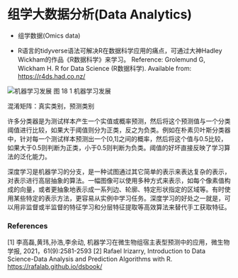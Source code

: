 # 组学大数据分析(Data Analytics)

* 组学数据(Omics data)

* R语言的tidyverse语法可解决R在数据科学应用的痛点，可通过大神Hadley Wickham的作品《R数据科学》来学习。
Reference: Grolemund G, Wickham H. R for Data Science (R数据科学). Available from: https://r4ds.had.co.nz/

![机器学习发展](http://www.ligene.cn/images/book/fig18-1.png)
图 18 1 机器学习发展

混淆矩阵：真实类别，预测类别


许多分类器是为测试样本产生一个实值或概率预测，然后将这个预测值与一个分类阈值进行比较，如果大于阈值则分为正类，反之为负类。例如在朴素贝叶斯分类器中，针对每一个测试样本预测出一个[0,1]之间的概率，然后将这个值与0.5比较，如果大于0.5则判断为正类，小于0.5则判断为负类。阈值的好坏直接反映了学习算法的泛化能力。

深度学习是机器学习的分支，是一种试图通过其它简单的表示来表达复杂的表示，对表示进行高层抽象的算法。一幅图像可以使用多种方式来表示，如每个像素值构成的向量，或者更抽象地表示成一系列边、轮廓、特定形状指定的区域等。有时使用某些特定的表示方法，更容易从实例中学习任务。深度学习的好处之一就是，可以用非监督或半监督的特征学习和分层特征提取等高效算法来替代手工获取特征。



### References
[1] 李高磊,黄玮,孙浩,李余动, 机器学习在微生物组宿主表型预测中的应用，微生物学报, 2021，61(9):2581-2593
[2] Rafael Irizarry, Introduction to Data Science-Data Analysis and Prediction Algorithms with R. https://rafalab.github.io/dsbook/